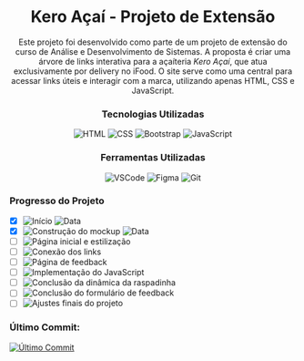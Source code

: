 <div align="center">

<h1>Kero Açaí - Projeto de Extensão</h1>

<p>Este projeto foi desenvolvido como parte de um projeto de extensão do curso de Análise e Desenvolvimento de Sistemas. A proposta é criar uma árvore de links interativa para a açaíteria <em>Kero Açaí</em>, que atua exclusivamente por delivery no iFood. O site serve como uma central para acessar links úteis e interagir com a marca, utilizando apenas HTML, CSS e JavaScript.</p>



### Tecnologias Utilizadas
![HTML](https://img.shields.io/badge/HTML5-E34F26?style=for-the-badge&logo=html5&logoColor=white)
![CSS](https://img.shields.io/badge/CSS3-1572B6?style=for-the-badge&logo=css3&logoColor=white)
![Bootstrap](https://img.shields.io/badge/Bootstrap-7952B3?style=for-the-badge&logo=bootstrap&logoColor=white)
![JavaScript](https://img.shields.io/badge/JavaScript-F7DF1E?style=for-the-badge&logo=javascript&logoColor=black)

### Ferramentas Utilizadas
![VSCode](https://img.shields.io/badge/VSCode-007ACC?style=for-the-badge&logo=visual-studio-code&logoColor=white)
![Figma](https://img.shields.io/badge/Figma-F24E1E?style=for-the-badge&logo=figma&logoColor=white)
![Git](https://img.shields.io/badge/Git-F05032?style=for-the-badge&logo=git&logoColor=white)

</div>

### Progresso do Projeto

- [x] ![Início](https://img.shields.io/badge/Inicio-success?style=flat-square)  ![Data](https://img.shields.io/badge/06--11--2024-1c1c1c)
- [x] ![Construção do mockup](https://img.shields.io/badge/Mockup-success?style=flat-square) ![Data](https://img.shields.io/badge/08--11--2024-1c1c1c)
- [ ] ![Página inicial e estilização](https://img.shields.io/badge/Pagina%20inicial%20e%20estiliza%C3%A7%C3%A3o-Em%20andamento-yellow?style=flat-square)
- [ ] ![Conexão dos links](https://img.shields.io/badge/Conexao%20dos%20links-Em%20fila-lightgrey?style=flat-square)
- [ ] ![Página de feedback](https://img.shields.io/badge/Pagina%20de%20feedback-Em%20fila-lightgrey?style=flat-square)
- [ ] ![Implementação do JavaScript](https://img.shields.io/badge/Implementa%C3%A7%C3%A3o%20do%20JavaScript-Em%20fila-lightgrey?style=flat-square)
- [ ] ![Conclusão da dinâmica da raspadinha](https://img.shields.io/badge/Dinamica%20da%20raspadinha-Em%20fila-lightgrey?style=flat-square)
- [ ] ![Conclusão do formulário de feedback](https://img.shields.io/badge/Formulario%20de%20feedback-Em%20fila-lightgrey?style=flat-square)
- [ ] ![Ajustes finais do projeto](https://img.shields.io/badge/Ajustes%20finais%20do%20projeto-Em%20fila-lightgrey?style=flat-square)

### Último Commit:
[![Último Commit](https://img.shields.io/badge/último_commit-${LAST_COMMIT_DATE}-blue.svg)](https://github.com/seu_usuario/seu_repositorio/commits)
